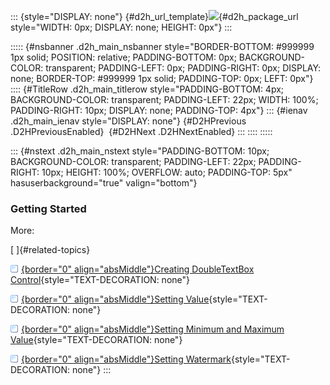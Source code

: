 ::: {style="DISPLAY: none"}
[](ms-xhelp:///?Id=d2h_url_template){#d2h_url_template}![](!package_url!){#d2h_package_url style="WIDTH: 0px; DISPLAY: none; HEIGHT: 0px"}
:::

::::: {#nsbanner .d2h_main_nsbanner style="BORDER-BOTTOM: #999999 1px solid; POSITION: relative; PADDING-BOTTOM: 0px; BACKGROUND-COLOR: transparent; PADDING-LEFT: 0px; PADDING-RIGHT: 0px; DISPLAY: none; BORDER-TOP: #999999 1px solid; PADDING-TOP: 0px; LEFT: 0px"}
:::: {#TitleRow .d2h_main_titlerow style="PADDING-BOTTOM: 4px; BACKGROUND-COLOR: transparent; PADDING-LEFT: 22px; WIDTH: 100%; PADDING-RIGHT: 10px; DISPLAY: none; PADDING-TOP: 4px"}
::: {#ienav .d2h_main_ienav style="DISPLAY: none"}
[](ms-xhelp:///?Id=ce058454-292f-4e18-9d41-75d93b579369){#D2HPrevious .D2HPreviousEnabled}  [](ms-xhelp:///?Id=1082ee8d-5020-419a-bc4e-130fdf6bbd6e){#D2HNext .D2HNextEnabled}
:::
::::
:::::

::: {#nstext .d2h_main_nstext style="PADDING-BOTTOM: 10px; BACKGROUND-COLOR: transparent; PADDING-LEFT: 22px; PADDING-RIGHT: 10px; HEIGHT: 100%; OVERFLOW: auto; PADDING-TOP: 5px" hasuserbackground="true" valign="bottom"}
### Getting Started

More:

[ ]{#related-topics}

[![](../button.gif){border="0" align="absMiddle"}Creating DoubleTextBox Control](ms-xhelp:///?Id=58891061-c755-442f-b074-74f654860d8e){style="TEXT-DECORATION: none"}

[![](../button.gif){border="0" align="absMiddle"}Setting Value](ms-xhelp:///?Id=0133c2c9-f7c2-4057-949c-62a306f60844){style="TEXT-DECORATION: none"}

[![](../button.gif){border="0" align="absMiddle"}Setting Minimum and Maximum Value](ms-xhelp:///?Id=2cbc76be-c40a-4421-8b0b-aee9fd00cedc){style="TEXT-DECORATION: none"}

[![](../button.gif){border="0" align="absMiddle"}Setting Watermark](ms-xhelp:///?Id=22aa70d4-9d7f-41b6-a1d1-75fe9259b396){style="TEXT-DECORATION: none"}
:::
